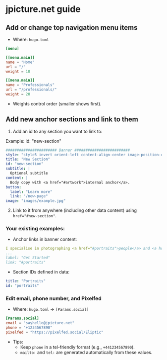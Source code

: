 # jpicture.net guide

## Add or change top navigation menu items

- Where: `hugo.toml`

```toml
[menu]

[[menu.main]]
name = "Home"
url = "/"
weight = 10

[[menu.main]]
name = "Professionals"
url = "/professionals/"
weight = 20
```

- Weights control order (smaller shows first).

## Add new anchor sections and link to them

1. Add an id to any section you want to link to:

Example: 
id: "new-section"

```yaml
####################### Banner #########################
style: "style5 invert orient-left content-align-center image-position-center"
title: "New Section"
id: "new-section"
subtitle: |
  Optional subtitle
content: |
  Body copy with <a href="#artwork">internal anchor</a>.
button:
  label: "Learn more"
  link: "/new-page"
image: "images/example.jpg"
```

2. Link to it from anywhere (including other data content) using `href="#new-section"`.

### Your existing examples:

- Anchor links in banner content:

```/data/banner.yml
I specialise in photographing <a href="#portraits">people</a> and <a href="#artwork">artwork</a>;
...
label: "Get Started"
link: "#portraits"
```

- Section IDs defined in data:

```/data/spotlight_banner_portraits.yml
title: "Portraits"
id: "portraits"
```

### Edit email, phone number, and Pixelfed

- Where: `hugo.toml` → `[Params.social]`

```hugo.toml
[Params.social]
email = "sayhello@jpicture.net"
phone = "+1234567890"
pixelfed = "https://pixelfed.social/Eliptic"
```

- Tips:
  - Keep `phone` in a tel-friendly format (e.g., `+441234567890`).
  - `mailto:` and `tel:` are generated automatically from these values.
